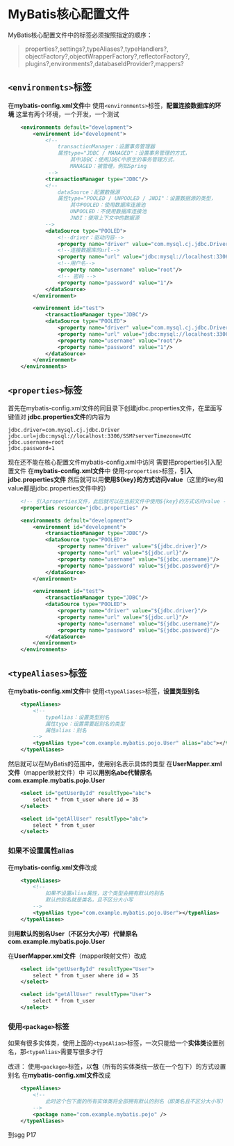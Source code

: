 # MyBatis核心配置文件

MyBatis核心配置文件中的标签必须按照指定的顺序：
> properties?,settings?,typeAliases?,typeHandlers?,
> objectFactory?,objectWrapperFactory?,reflectorFactory?,
> plugins?,environments?,databaseIdProvider?,mappers?

## ```<environments>```标签

在**mybatis-config.xml文件**中
使用```<environments>```标签，**配置连接数据库的环境**
这里有两个环境，一个开发，一个测试
```xml
    <environments default="development">
        <environment id="development">
            <!-- 
                transactionManager：设置事务管理器
                属性type="JDBC / MANAGED"：设置事务管理的方式，
                    其中JDBC：使用JDBC中原生的事务管理方式，
                    MANAGED：被管理，例如Spring
             -->
            <transactionManager type="JDBC"/>
            <!--
                dataSource：配置数据源
                属性type="POOLED / UNPOOLED / JNDI"：设置数据源的类型，
                    其中POOLED：使用数据库连接池
                    UNPOOLED：不使用数据库连接池
                    JNDI：使用上下文中的数据源
            -->
            <dataSource type="POOLED">
                <!--driver：驱动内容-->
                <property name="driver" value="com.mysql.cj.jdbc.Driver"/>
                <!--连接数据库的url-->
                <property name="url" value="jdbc:mysql://localhost:3306/SSM?serverTimezone=UTC"/>
                <!--用户名-->
                <property name="username" value="root"/>
                <!-- 密码 -->
                <property name="password" value="1"/>
            </dataSource>
        </environment>

        <environment id="test">
            <transactionManager type="JDBC"/>
            <dataSource type="POOLED">
                <property name="driver" value="com.mysql.cj.jdbc.Driver"/>
                <property name="url" value="jdbc:mysql://localhost:3306/SSM?serverTimezone=UTC"/>
                <property name="username" value="root"/>
                <property name="password" value="1"/>
            </dataSource>
        </environment>
    </environments>
```

## ```<properties>```标签

首先在mybatis-config.xml文件的同目录下创建jdbc.properties文件，在里面写键值对
**jdbc.properties文件**的内容为
```properties
jdbc.driver=com.mysql.cj.jdbc.Driver
jdbc.url=jdbc:mysql://localhost:3306/SSM?serverTimezone=UTC
jdbc.username=root
jdbc.password=1
```

现在还不能在核心配置文件mybatis-config.xml中访问
需要把properties引入配置文件
在**mybatis-config.xml文件**中
使用```<properties>```标签，**引入jdbc.properties文件**
然后就可以用**使用${key}的方式访问value**（这里的key和value都是jdbc.properties文件中的）
```xml
    <!-- 引入properties文件，此后就可以在当前文件中使用${key}的方式访问value -->
    <properties resource="jdbc.properties" />

    <environments default="development">
        <environment id="development">
            <transactionManager type="JDBC"/>
            <dataSource type="POOLED">
                <property name="driver" value="${jdbc.driver}"/>
                <property name="url" value="${jdbc.url}"/>
                <property name="username" value="${jdbc.username}"/>
                <property name="password" value="${jdbc.password}"/>
            </dataSource>
        </environment>

        <environment id="test">
            <transactionManager type="JDBC"/>
            <dataSource type="POOLED">
                <property name="driver" value="${jdbc.driver}"/>
                <property name="url" value="${jdbc.url}"/>
                <property name="username" value="${jdbc.username}"/>
                <property name="password" value="${jdbc.password}"/>
            </dataSource>
        </environment>
    </environments>
```

## ```<typeAliases>```标签

在**mybatis-config.xml文件**中
使用```<typeAliases>```标签，**设置类型别名**
```xml
    <typeAliases>
        <!--
            typeAlias：设置类型别名
            属性type：设置需要起别名的类型
            属性alias：别名
        -->
        <typeAlias type="com.example.mybatis.pojo.User" alias="abc"></typeAlias>
    </typeAliases>
```

然后就可以在MyBatis的范围中，使用别名表示具体的类型
在**UserMapper.xml文件**（mapper映射文件）中
可以**用别名abc代替原名com.example.mybatis.pojo.User**
```xml
    <select id="getUserById" resultType="abc">
        select * from t_user where id = 35
    </select>

    <select id="getAllUser" resultType="abc">
        select * from t_user
    </select>
```
### 如果不设置属性alias

在**mybatis-config.xml文件**改成
```xml
    <typeAliases>
        <!--
            如果不设置alias属性，这个类型会拥有默认的别名
            默认的别名就是类名，且不区分大小写
        -->
        <typeAlias type="com.example.mybatis.pojo.User"></typeAlias>
    </typeAliases>
```

则**用默认的别名User（不区分大小写）代替原名com.example.mybatis.pojo.User**

在**UserMapper.xml文件**（mapper映射文件）改成
```xml
    <select id="getUserById" resultType="User">
        select * from t_user where id = 35
    </select>

    <select id="getAllUser" resultType="User">
        select * from t_user
    </select>
```
### 使用```<package>```标签

如果有很多实体类，使用上面的```<typeAlias>```标签，一次只能给一个**实体类**设置别名，那```<typeAlias>```需要写很多才行

改进：
使用```<package>```标签，以**包**（所有的实体类统一放在一个包下）的方式设置别名
在**mybatis-config.xml文件**改成
```xml
    <typeAliases>
        <!-- 
            此时这个包下面的所有实体类将全部拥有默认的别名（即类名且不区分大小写）
        -->
        <package name="com.example.mybatis.pojo" />
    </typeAliases>
```



到sgg P17


